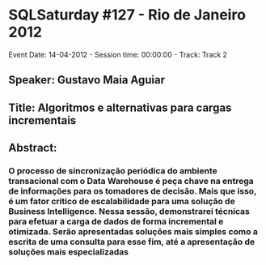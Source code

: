 # SQLSaturday #127 - Rio de Janeiro 2012
Event Date: 14-04-2012 - Session time: 00:00:00 - Track: Track 2
## Speaker: Gustavo Maia Aguiar
## Title: Algoritmos e alternativas para cargas incrementais
## Abstract:
### O processo de sincronização periódica do ambiente transacional com o Data Warehouse é peça chave na entrega de informações para os tomadores de decisão. Mais que isso, é um fator crítico de escalabilidade para uma solução de Business Intelligence. Nessa sessão, demonstrarei técnicas para efetuar a carga de dados de forma incremental e otimizada. Serão apresentadas soluções mais simples como a escrita de uma consulta para esse fim, até a apresentação de soluções mais especializadas

